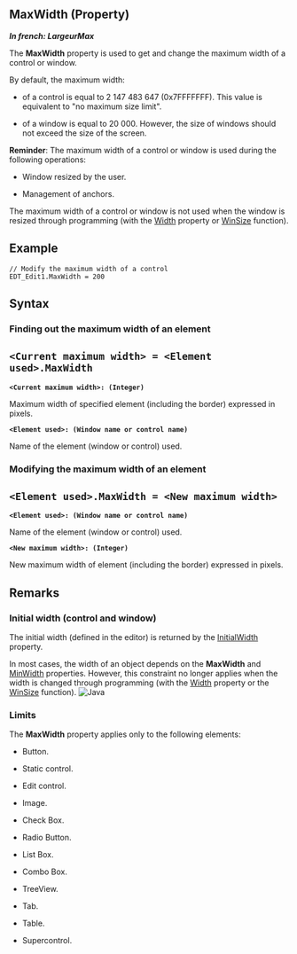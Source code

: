 


## MaxWidth (Property)

***In french: LargeurMax***
	



<a name="XUse"></a>
<a name="Use"></a>
<a name="description"></a>
The **MaxWidth** property is used to get and change the maximum width of a control or window.

By default, the maximum width:

- of a control is equal to 2 147 483 647 (0x7FFFFFFF). This value is equivalent to "no maximum size limit".

- of a window is equal to 20 000. However, the size of windows should not exceed the size of the screen.




**Reminder**: The maximum width of a control or window is used during the following operations:

- Window resized by the user.

- Management of anchors.




The maximum width of a control or window is not used when the window is resized through programming (with the [Width](../Proprietes/2510059.md) property or [WinSize](../WDLang1/3038020.md) function).


<a name="Example1"></a>
<a name="sample_code"></a>

## Example


```wl
// Modify the maximum width of a control
EDT_Edit1.MaxWidth = 200
```

<a name="XSYNTAX"></a>
<a name="SYNTAX1"></a>

## Syntax

### Finding out the maximum width of an element

`<Current maximum width> = <Element used>.MaxWidth`
---

**`<Current maximum width>: (Integer)`**

Maximum width of specified element (including the border) expressed in pixels.

**`<Element used>: (Window name or control name)`**

Name of the element (window or control) used.  


<a name="SYNTAX2"></a>

### Modifying the maximum width of an element

`<Element used>.MaxWidth = <New maximum width>`
---

**`<Element used>: (Window name or control name)`**

Name of the element (window or control) used.

**`<New maximum width>: (Integer)`**

New maximum width of element (including the border) expressed in pixels.  



<a name="NOTE0"></a>
<a name="NOTE0_1"></a>

## Remarks


### Initial width (control and window)
<a name="initial_width_control_and_window_ELTPARAGRAPHE000087"></a>

The initial width (defined in the editor) is returned by the [InitialWidth](../Proprietes/2510067.md) property.

In most cases, the width of an object depends on the **MaxWidth** and [MinWidth](../Proprietes/2510062.md) properties. However, this constraint no longer applies when the width is changed through programming (with the [Width](../Proprietes/2510059.md) property or the [WinSize](../WDLang1/3038020.md) function).
<a name="NOTE0_2"></a>
![Java](https://doc.pcsoft.fr/ext/images/us/JAVA.png) 

### Limits
<a name="limits_ELTPARAGRAPHE000112"></a>

The **MaxWidth** property applies only to the following elements:

- Button.

- Static control.

- Edit control.

- Image.

- Check Box.

- Radio Button.

- List Box.

- Combo Box.

- TreeView.

- Tab.

- Table.

- Supercontrol.





